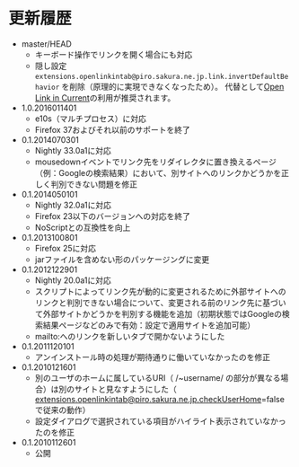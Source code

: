 # 更新履歴

 - master/HEAD
   * キーボード操作でリンクを開く場合にも対応
   * 隠し設定 `extensions.openlinkintab@piro.sakura.ne.jp.link.invertDefaultBehavior` を削除（原理的に実現できなくなったため）。
     代替として[Open Link in Current](https://addons.mozilla.org/firefox/addon/open-link-in-current/)の利用が推奨されます。
 - 1.0.2016011401
   * e10s（マルチプロセス）に対応
   * Firefox 37およびそれ以前のサポートを終了
 - 0.1.2014070301
   * Nightly 33.0a1に対応
   * mousedownイベントでリンク先をリダイレクタに置き換えるページ（例：Googleの検索結果）において、別サイトへのリンクかどうかを正しく判別できない問題を修正
 - 0.1.2014050101
   * Nightly 32.0a1に対応
   * Firefox 23以下のバージョンへの対応を終了
   * NoScriptとの互換性を向上
 - 0.1.2013100801
   * Firefox 25に対応
   * jarファイルを含めない形のパッケージングに変更
 - 0.1.2012122901
   * Nightly 20.0a1に対応
   * スクリプトによってリンク先が動的に変更されるために外部サイトへのリンクと判別できない場合について、変更される前のリンク先に基づいて外部サイトかどうかを判別する機能を追加（初期状態ではGoogleの検索結果ページなどのみで有効：設定で適用サイトを追加可能）
   * mailto:へのリンクを新しいタブで開かないようにした
 - 0.1.2011120101
   * アンインストール時の処理が期待通りに働いていなかったのを修正
 - 0.1.2010121601
   * 別のユーザのホームに属しているURI（ /~username/ の部分が異なる場合）は別のサイトと見なすようにした（ extensions.openlinkintab@piro.sakura.ne.jp.checkUserHome=false で従来の動作）
   * 設定ダイアログで選択されている項目がハイライト表示されていなかったのを修正
 - 0.1.2010112601
   * 公開
